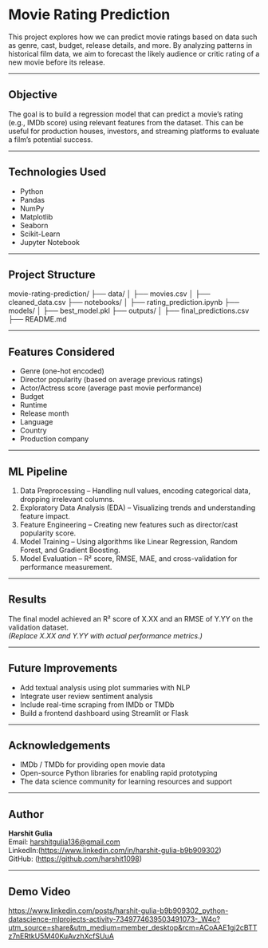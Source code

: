 # Movie Rating Prediction

This project explores how we can predict movie ratings based on data such as genre, cast, budget, release details, and more. By analyzing patterns in historical film data, we aim to forecast the likely audience or critic rating of a new movie before its release.

---

## Objective

The goal is to build a regression model that can predict a movie’s rating (e.g., IMDb score) using relevant features from the dataset. This can be useful for production houses, investors, and streaming platforms to evaluate a film’s potential success.

---

## Technologies Used

- Python  
- Pandas  
- NumPy  
- Matplotlib  
- Seaborn  
- Scikit-Learn  
- Jupyter Notebook

---

## Project Structure



movie-rating-prediction/
├── data/
│ ├── movies.csv
│ ├── cleaned_data.csv
├── notebooks/
│ ├── rating_prediction.ipynb
├── models/
│ ├── best_model.pkl
├── outputs/
│ ├── final_predictions.csv
├── README.md


---

## Features Considered

- Genre (one-hot encoded)
- Director popularity (based on average previous ratings)
- Actor/Actress score (average past movie performance)
- Budget
- Runtime
- Release month
- Language
- Country
- Production company

---

## ML Pipeline

1. Data Preprocessing – Handling null values, encoding categorical data, dropping irrelevant columns.
2. Exploratory Data Analysis (EDA) – Visualizing trends and understanding feature impact.
3. Feature Engineering – Creating new features such as director/cast popularity score.
4. Model Training – Using algorithms like Linear Regression, Random Forest, and Gradient Boosting.
5. Model Evaluation – R² score, RMSE, MAE, and cross-validation for performance measurement.

---

## Results

The final model achieved an R² score of X.XX and an RMSE of Y.YY on the validation dataset.  
*(Replace X.XX and Y.YY with actual performance metrics.)*

---

## Future Improvements

- Add textual analysis using plot summaries with NLP
- Integrate user review sentiment analysis
- Include real-time scraping from IMDb or TMDb
- Build a frontend dashboard using Streamlit or Flask

---

## Acknowledgements

- IMDb / TMDb for providing open movie data  
- Open-source Python libraries for enabling rapid prototyping  
- The data science community for learning resources and support

---

## Author

**Harshit Gulia**  
Email: harshitgulia136@gmail.com  
LinkedIn:(https://www.linkedin.com/in/harshit-gulia-b9b909302)  
GitHub: (https://github.com/harshit1098)

---

## Demo Video 

https://www.linkedin.com/posts/harshit-gulia-b9b909302_python-datascience-mlprojects-activity-7349774639503491073-_W4o?utm_source=share&utm_medium=member_desktop&rcm=ACoAAE1gj2cBTTz7nERtkU5M40KuAvzhXcfSUuA
